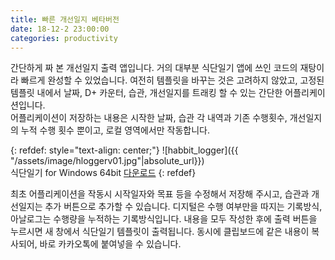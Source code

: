 ```yaml
---
title: 빠른 개선일지 베타버전
date: 18-12-2 23:00:00
categories: productivity
---
```


간단하게 짜 본 개선일지 출력 앱입니다. 거의 대부분 식단일기 앱에 쓰인 코드의 재탕이라 빠르게 완성할 수 있었습니다.
여전히 템플릿을 바꾸는 것은 고려하지 않았고, 고정된 템플릿 내에서 날짜, D+ 카운터, 습관, 개선일지를 트래킹 할 수 있는 간단한 어플리케이션입니다.  
어플리케이션이 저장하는 내용은 시작한 날짜, 습관 각 내역과 기존 수행횟수, 개선일지의 누적 수행 횟수 뿐이고, 로컬 영역에서만 작동합니다.

{: refdef: style="text-align: center;"}
![habbit_logger]({{ "/assets/image/hloggerv01.jpg"|absolute_url}})  
식단일기 for Windows 64bit [다운로드](https://github.com/pandavas89/habbit_logger/releases/download/v0.1-alpha/habbit_logger.exe)
{: refdef}

최초 어플리케이션을 작동시 시작일자와 목표 등을 수정해서 저장해 주시고, 습관과 개선일지는 추가 버튼으로 추가할 수 있습니다. 디지털은 수행 여부만을 따지는 기록방식, 아날로그는 수행량을 누적하는 기록방식입니다.
내용을 모두 작성한 후에 출력 버튼을 누르시면 새 창에서 식단일기 템플릿이 출력됩니다. 동시에 클립보드에 같은 내용이 복사되어, 바로 카카오톡에 붙여넣을 수 있습니다.

